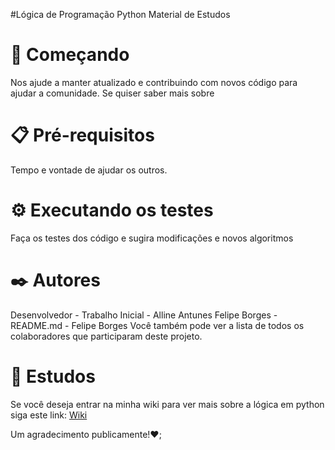 #Lógica de Programação Python
Material de Estudos

#  🚀 Começando
Nos ajude a manter atualizado e contribuindo com novos código para ajudar a comunidade. Se quiser saber mais sobre 

#  📋 Pré-requisitos
Tempo e vontade de ajudar os outros.

# ⚙️ Executando os testes
Faça os testes dos código e sugira modificações e novos algoritmos

# ✒️ Autores
Desenvolvedor - Trabalho Inicial - Alline Antunes
Felipe Borges - README.md - Felipe Borges
Você também pode ver a lista de todos os colaboradores que participaram deste projeto.

# 📰 Estudos
Se você deseja entrar na minha wiki para ver mais sobre a lógica em python siga este link: [Wiki](https://github.com/Fe-Borges/estudos-logica-com-python.wiki.git)

Um agradecimento publicamente!❤;
